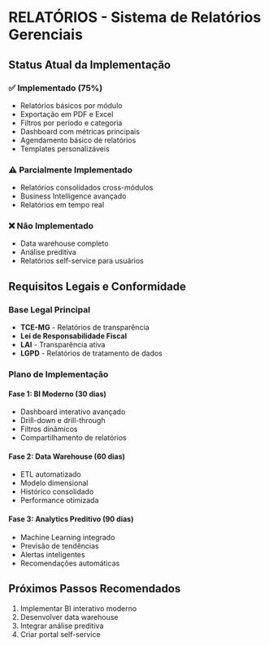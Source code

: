 # RELATÓRIOS - Sistema de Relatórios Gerenciais

## Status Atual da Implementação

### ✅ Implementado (75%)
- Relatórios básicos por módulo
- Exportação em PDF e Excel
- Filtros por período e categoria
- Dashboard com métricas principais
- Agendamento básico de relatórios
- Templates personalizáveis

### ⚠️ Parcialmente Implementado
- Relatórios consolidados cross-módulos
- Business Intelligence avançado
- Relatórios em tempo real

### ❌ Não Implementado
- Data warehouse completo
- Análise preditiva
- Relatórios self-service para usuários

## Requisitos Legais e Conformidade

### Base Legal Principal
- **TCE-MG** - Relatórios de transparência
- **Lei de Responsabilidade Fiscal**
- **LAI** - Transparência ativa
- **LGPD** - Relatórios de tratamento de dados

### Plano de Implementação

#### Fase 1: BI Moderno (30 dias)
- Dashboard interativo avançado
- Drill-down e drill-through
- Filtros dinâmicos
- Compartilhamento de relatórios

#### Fase 2: Data Warehouse (60 dias)
- ETL automatizado
- Modelo dimensional
- Histórico consolidado
- Performance otimizada

#### Fase 3: Analytics Preditivo (90 dias)
- Machine Learning integrado
- Previsão de tendências
- Alertas inteligentes
- Recomendações automáticas

## Próximos Passos Recomendados
1. Implementar BI interativo moderno
2. Desenvolver data warehouse
3. Integrar análise preditiva
4. Criar portal self-service